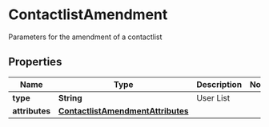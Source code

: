 

# ContactlistAmendment

Parameters for the amendment of a contactlist

## Properties

Name | Type | Description | Notes
------------ | ------------- | ------------- | -------------
**type** | **String** | User List | 
**attributes** | [**ContactlistAmendmentAttributes**](ContactlistAmendmentAttributes.md) |  | 



